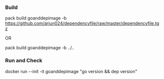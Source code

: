 ### Build

pack build goanddepimage -b https://github.com/arjun024/dependencyfile/raw/master/dependencyfile.tgz

OR

pack build goanddepimage -b ../..

### Run and Check

docker run --init -it goanddepimage "go version && dep version"
